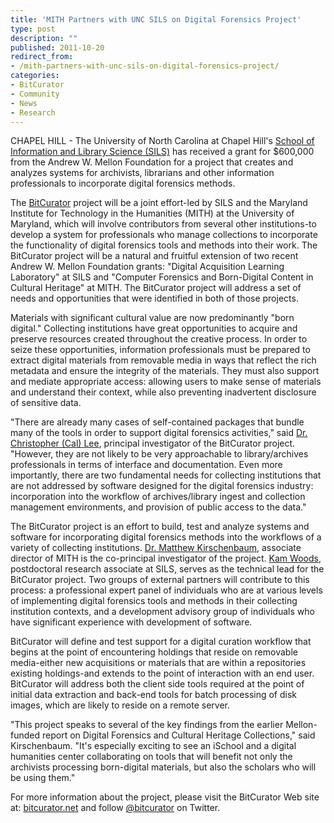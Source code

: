 ```yaml
---
title: 'MITH Partners with UNC SILS on Digital Forensics Project'
type: post
description: ""
published: 2011-10-20
redirect_from: 
- /mith-partners-with-unc-sils-on-digital-forensics-project/
categories:
- BitCurator
- Community
- News
- Research
---
```

CHAPEL HILL - The University of North Carolina at Chapel Hill's [School of Information and Library Science (SILS)](http://sils.unc.edu/) has received a grant for \$600,000 from the Andrew W. Mellon Foundation for a project that creates and analyzes systems for archivists, librarians and other information professionals to incorporate digital forensics methods.

The [BitCurator](http://bitcurator.net/) project will be a joint effort-led by SILS and the Maryland Institute for Technology in the Humanities (MITH) at the University of Maryland, which will involve contributors from several other institutions-to develop a system for professionals who manage collections to incorporate the functionality of digital forensics tools and methods into their work. The BitCurator project will be a natural and fruitful extension of two recent Andrew W. Mellon Foundation grants: "Digital Acquisition Learning Laboratory" at SILS and "Computer Forensics and Born-Digital Content in Cultural Heritage" at MITH. The BitCurator project will address a set of needs and opportunities that were identified in both of those projects.

Materials with significant cultural value are now predominantly "born digital." Collecting institutions have great opportunities to acquire and preserve resources created throughout the creative process. In order to seize these opportunities, information professionals must be prepared to extract digital materials from removable media in ways that reflect the rich metadata and ensure the integrity of the materials. They must also support and mediate appropriate access: allowing users to make sense of materials and understand their context, while also preventing inadvertent disclosure of sensitive data.

"There are already many cases of self-contained packages that bundle many of the tools in order to support digital forensics activities," said [Dr. Christopher (Cal) Lee](http://www.ils.unc.edu/callee/), principal investigator of the BitCurator project. "However, they are not likely to be very approachable to library/archives professionals in terms of interface and documentation. Even more importantly, there are two fundamental needs for collecting institutions that are not addressed by software designed for the digital forensics industry: incorporation into the workflow of archives/library ingest and collection management environments, and provision of public access to the data."

The BitCurator project is an effort to build, test and analyze systems and software for incorporating digital forensics methods into the workflows of a variety of collecting institutions. [Dr. Matthew Kirschenbaum](//mkirschenbaum.wordpress.com/), associate director of MITH is the co-principal investigator of the project. [Kam Woods](//sils.unc.edu/people/faculty/post-doc-faculty), postdoctoral research associate at SILS, serves as the technical lead for the BitCurator project. Two groups of external partners will contribute to this process: a professional expert panel of individuals who are at various levels of implementing digital forensics tools and methods in their collecting institution contexts, and a development advisory group of individuals who have significant experience with development of software.

BitCurator will define and test support for a digital curation workflow that begins at the point of encountering holdings that reside on removable media-either new acquisitions or materials that are within a repositories existing holdings-and extends to the point of interaction with an end user. BitCurator will address both the client side tools required at the point of initial data extraction and back-end tools for batch processing of disk images, which are likely to reside on a remote server.

"This project speaks to several of the key findings from the earlier Mellon-funded report on Digital Forensics and Cultural Heritage Collections," said Kirschenbaum. "It's especially exciting to see an iSchool and a digital humanities center collaborating on tools that will benefit not only the archivists processing born-digital materials, but also the scholars who will be using them."

For more information about the project, please visit the BitCurator Web site at: [bitcurator.net](http://bitcurator.net/) and follow [@bitcurator](//twitter.com/bitcurator) on Twitter.
